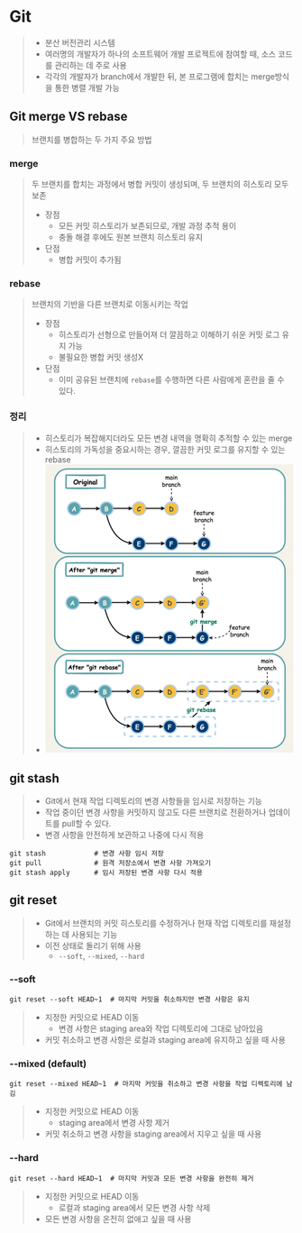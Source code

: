 # Git
> - 분산 버전관리 시스템
> - 여러명의 개발자가 하나의 소프트웨어 개발 프로젝트에 참여할 때, 소스 코드를 관리하는 데 주로 사용
> - 각각의 개발자가 branch에서 개발한 뒤, 본 프로그램에 합치는 merge방식을 통한 병렬 개발 가능

## Git merge VS rebase
> 브랜치를 병합하는 두 가지 주요 방법
### merge
> 두 브랜치를 합치는 과정에서 병합 커밋이 생성되며, 두 브랜치의 히스토리 모두 보존
> - 장점
>   - 모든 커밋 히스토리가 보존되므로, 개발 과정 추적 용이
>   - 충돌 해결 후에도 원본 브랜치 히스토리 유지
> - 단점
>   - 병합 커밋이 추가됨

### rebase
> 브랜치의 기반을 다른 브랜치로 이동시키는 작업
> - 장점
>   - 히스토리가 선형으로 만들어져 더 깔끔하고 이해하기 쉬운 커밋 로그 유지 가능
>   - 불필요한 병합 커밋 생성X
> - 단점
>   - 이미 공유된 브랜치에 `rebase`를 수행하면 다른 사람에게 혼란을 줄 수 있다.

### 정리
> - 히스토리가 복잡해지더라도 모든 변경 내역을 명확히 추적할 수 있는 merge
> - 히스토리의 가독성을 중요시하는 경우, 깔끔한 커밋 로그를 유지할 수 있는 rebase
> - ![img.png](img.png)

## git stash
> - Git에서 현재 작업 디렉토리의 변경 사항들을 임시로 저장하는 기능
> - 작업 중이던 변경 사항을 커밋하지 않고도 다른 브랜치로 전환하거나 업데이트를 pull할 수 있다.
> - 변경 사항을 안전하게 보관하고 나중에 다시 적용
```shell
git stash            # 변경 사항 임시 저장
git pull             # 원격 저장소에서 변경 사항 가져오기
git stash apply      # 임시 저장된 변경 사항 다시 적용
```

## git reset
> - Git에서 브랜치의 커밋 히스토리를 수정하거나 현재 작업 디렉토리를 재설정하는 데 사용되는 기능
> - 이전 상태로 돌리기 위해 사용
>   - `--soft`, `--mixed`, `--hard`
### --soft
```shell
git reset --soft HEAD~1  # 마지막 커밋을 취소하지만 변경 사항은 유지
```
> - 지정한 커밋으로 HEAD 이동
>   - 변경 사항은 staging area와 작업 디렉토리에 그대로 남아있음
> - 커밋 취소하고 변경 사항은 로컬과 staging area에 유지하고 싶을 때 사용

### --mixed (default)
```shell
git reset --mixed HEAD~1  # 마지막 커밋을 취소하고 변경 사항을 작업 디렉토리에 남김
```
> - 지정한 커밋으로 HEAD 이동
>   - staging area에서 변경 사항 제거
> - 커밋 취소하고 변경 사항을 staging area에서 지우고 싶을 때 사용

### --hard
```shell
git reset --hard HEAD~1  # 마지막 커밋과 모든 변경 사항을 완전히 제거
```
> - 지정한 커밋으로 HEAD 이동
>   - 로컬과 staging area에서 모든 변경 사항 삭제
> - 모든 변경 사항을 온전히 없애고 싶을 때 사용